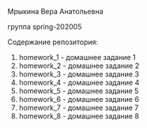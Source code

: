 Мрыкина Вера Анатольевна

группа spring-202005

Содержание репозитория:
1. homework_1 - домашнее задание 1
2. homework_2 - домашнее задание 2
3. homework_3 - домашнее задание 3
4. homework_4 - домашнее задание 4
5. homework_5 - домашнее задание 5
6. homework_6 - домашнее задание 6
7. homework_7 - домашнее задание 7
8. homework_8 - домашнее задание 8
